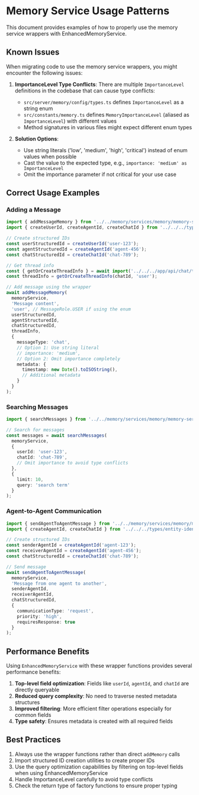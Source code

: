 # Memory Service Usage Patterns

This document provides examples of how to properly use the memory service wrappers with EnhancedMemoryService.

## Known Issues

When migrating code to use the memory service wrappers, you might encounter the following issues:

1. **ImportanceLevel Type Conflicts**: There are multiple `ImportanceLevel` definitions in the codebase that can cause type conflicts:
   - `src/server/memory/config/types.ts` defines `ImportanceLevel` as a string enum
   - `src/constants/memory.ts` defines `MemoryImportanceLevel` (aliased as `ImportanceLevel`) with different values
   - Method signatures in various files might expect different enum types

2. **Solution Options**:
   - Use string literals ('low', 'medium', 'high', 'critical') instead of enum values when possible
   - Cast the value to the expected type, e.g., `importance: 'medium' as ImportanceLevel`
   - Omit the importance parameter if not critical for your use case

## Correct Usage Examples

### Adding a Message

```typescript
import { addMessageMemory } from '../../memory/services/memory/memory-service-wrappers';
import { createUserId, createAgentId, createChatId } from '../../../types/entity-identifier';

// Create structured IDs
const userStructuredId = createUserId('user-123');
const agentStructuredId = createAgentId('agent-456');
const chatStructuredId = createChatId('chat-789');

// Get thread info
const { getOrCreateThreadInfo } = await import('../../../app/api/chat/thread/helper');
const threadInfo = getOrCreateThreadInfo(chatId, 'user');

// Add message using the wrapper
await addMessageMemory(
  memoryService,
  'Message content',
  'user', // MessageRole.USER if using the enum
  userStructuredId,
  agentStructuredId,
  chatStructuredId,
  threadInfo,
  {
    messageType: 'chat',
    // Option 1: Use string literal
    // importance: 'medium',
    // Option 2: Omit importance completely
    metadata: {
      timestamp: new Date().toISOString(),
      // Additional metadata
    }
  }
);
```

### Searching Messages

```typescript
import { searchMessages } from '../../memory/services/memory/memory-service-wrappers';

// Search for messages
const messages = await searchMessages(
  memoryService,
  {
    userId: 'user-123',
    chatId: 'chat-789',
    // Omit importance to avoid type conflicts
  },
  {
    limit: 10,
    query: 'search term'
  }
);
```

### Agent-to-Agent Communication

```typescript
import { sendAgentToAgentMessage } from '../../memory/services/memory/memory-service-wrappers';
import { createAgentId, createChatId } from '../../../types/entity-identifier';

// Create structured IDs
const senderAgentId = createAgentId('agent-123');
const receiverAgentId = createAgentId('agent-456');
const chatStructuredId = createChatId('chat-789');

// Send message
await sendAgentToAgentMessage(
  memoryService,
  'Message from one agent to another',
  senderAgentId,
  receiverAgentId,
  chatStructuredId,
  {
    communicationType: 'request',
    priority: 'high',
    requiresResponse: true
  }
);
```

## Performance Benefits

Using `EnhancedMemoryService` with these wrapper functions provides several performance benefits:

1. **Top-level field optimization**: Fields like `userId`, `agentId`, and `chatId` are directly queryable
2. **Reduced query complexity**: No need to traverse nested metadata structures
3. **Improved filtering**: More efficient filter operations especially for common fields
4. **Type safety**: Ensures metadata is created with all required fields

## Best Practices

1. Always use the wrapper functions rather than direct `addMemory` calls
2. Import structured ID creation utilities to create proper IDs
3. Use the query optimization capabilities by filtering on top-level fields when using EnhancedMemoryService
4. Handle ImportanceLevel carefully to avoid type conflicts
5. Check the return type of factory functions to ensure proper typing 